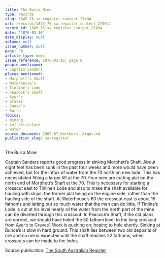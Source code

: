 ```yaml
---
title: The Burra Mine
type: records
slug: 1845_76_sa_register_content_27494
url: /records/1845_76_sa_register_content_27494/
record_id: 1845_76_sa_register_content_27494
date: '1876-03-16'
date_display: null
volume: null
issue_number: null
page: '6'
article_type: news
issue_reference: 1876-03-16, page 6
people_mentioned:
- Captain Sanders
places_mentioned:
- Morphett’s Shaft
- Waterhouse’s
- Tinline’s Lode
- Peacock’s Shaft
- Ayer’s
- Graves’
- Bunce’s
- Burra
topics:
- mining
- infrastructure
- water
source_document: 1985-87_Northern__Argus.md
publication_slug: sa-register
---
```


The Burra Mine

Captain Sanders reports good progress in sinking Morphett’s Shaft.  About eight feet has been sunk in the past four weeks and more would have been achieved, but for the influx of water from the 70 north on new lode.  This has necessitated fitting a larger lift at the 70.  Four men are cutting plat on the north end of Morphett’s Shaft at the 70.  This is necessary for starting a crosscut east to Tinline’s Lode and also to make the shaft available for hauling with skips; the former plat being on the engine side, rather than the hauling side of the shaft.  At Waterhouse’s 60 the crosscut east is about 15 fathoms and letting out so much water that the men can do little.  If Tinline’s Lode is cut at his level nearly all the water from the north part of the mine can be diverted through this crosscut.  In Peacock’s Shaft, if the old plans are correct, we should have holed the 50 fathom level to the long crosscut from Ayer’s to Graves’.  Work is pushing on; hoping to hole shortly.  Sinking at Bunce’s is slow in hard ground.  This shaft lies between two old deposits of ore and no ore is expected until the shaft reaches 22 fathoms, when crosscuts can be made to the lodes.

Source publication: [The South Australian Register](/publications/sa-register/)
